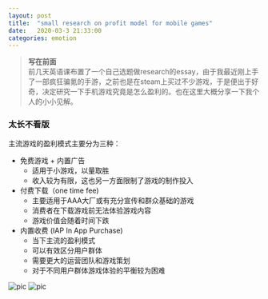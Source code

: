 ```yaml
---
layout: post
title:  "small research on profit model for mobile games"
date:   2020-03-3 21:33:00 
categories: emotion
---
```

<!--more -->
 > __写在前面__   
 > 前几天英语课布置了一个自己选题做research的essay，由于我最近刚上手了一部疯狂骗氪的手游，之前也是在steam上买过不少游戏，于是便出于好奇，决定研究一下手机游戏究竟是怎么盈利的。也在这里大概分享一下我个人的小小见解。

### 太长不看版
主流游戏的盈利模式主要分为三种： 
- 免费游戏 + 内置广告
    - 适用于小游戏，以量取胜
    - 收入较为有限，这也另一方面限制了游戏的制作投入
- 付费下载（one time fee)
    - 主要适用于AAA大厂或有充分宣传和群众基础的游戏
    - 消费者在下载游戏前无法体验游戏内容
    - 游戏价值会随着时间下跌
- 内置收费 (IAP In App Purchase)
    - 当下主流的盈利模式
    - 可以有效区分用户群体
    - 需要更大的运营团队和游戏策划
    - 对于不同用户群体游戏体验的平衡较为困难



![pic](../../../../assets/pic/statistics_202001.jpg)
![pic](../../../../assets/pic/statistics_2018.jpg)
<!--
 - 第一个的主要类型是小游戏，以量取胜。Google Play上70%的游戏都是免费下载，并且通过这一模式盈利。缺点是很难把游戏做大。
 - 第二个类型主要适用于AAA大厂或者有充分宣传和群众基础的游戏，因为消费者在下载游戏前并没有机会真正体验游戏内容。其次游戏的价格会随着时间不断下跌。
 - 第三种类型则是主流的手机盈利模式，手游收入榜前十基本上都属于这类。一方面它可以通过有策略的设置氪金内容，有效的区分用户群体。其次是游戏运营可以通过限时活动或者限定奖励等手段，利用玩家攀比心，充分调动玩家的氪金积极性，为游戏带来源源不断的收入。缺点一是需要较前两者更加庞大的运营团队和游戏策划，其二是对于游戏中不同用户群体间平衡的把握较为困难。

 
 [](没想到入了大坑，从周日下午八点写到早上八点，赶在ddl前1分钟点了提交后，晃晃悠悠走出图书馆。又是新的一周早八啊~ )
-->

 
 
 


